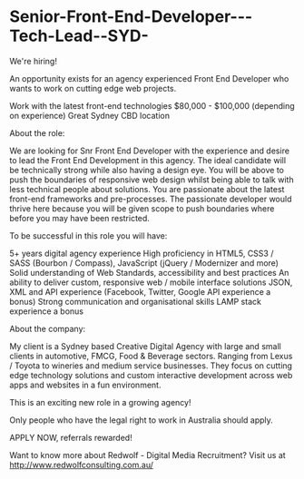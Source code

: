 Senior-Front-End-Developer---Tech-Lead--SYD-
============================================

We're hiring! 

An opportunity exists for an agency experienced Front End Developer who wants to work on cutting edge web projects.

Work with the latest front-end technologies
$80,000 - $100,000 (depending on experience)
Great Sydney CBD location

About the role:

We are looking for Snr Front End Developer with the experience and desire to lead the Front End Development in this agency.  The ideal candidate will be technically strong while also having a design eye. You will be above to push the boundaries of responsive web design whilst being able to talk with less technical people about solutions. You are passionate about the latest front-end frameworks and pre-processes.  The passionate developer would thrive here because you will be given scope to push boundaries where before you may have been restricted. 

To be successful in this role you will have:

5+ years digital agency experience
High proficiency in HTML5, CSS3 / SASS (Bourbon / Compass), JavaScript (jQuery / Modernizer and more) 
Solid understanding of Web Standards, accessibility and best practices
An ability to deliver custom, responsive web / mobile interface solutions
JSON, XML and API experience (Facebook, Twitter, Google API experience a bonus) 
Strong communication and organisational skills
LAMP stack experience a bonus 

About the company:

My client is a Sydney based Creative Digital Agency with large and small clients in automotive, FMCG, Food & Beverage sectors. Ranging from Lexus / Toyota to wineries and medium service businesses. They focus on cutting edge technology solutions and custom interactive development across web apps and websites in a fun environment.

This is an exciting new role in a growing agency!

Only people who have the legal right to work in Australia should apply. 

APPLY NOW, referrals rewarded!

Want to know more about Redwolf - Digital Media Recruitment? Visit us at http://www.redwolfconsulting.com.au/

